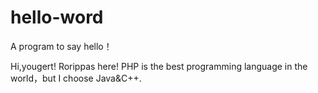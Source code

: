 # hello-word
A program to say hello！

Hi,yougert!
    Rorippas here! PHP is the best programming language in the world，but I choose Java&C++.

